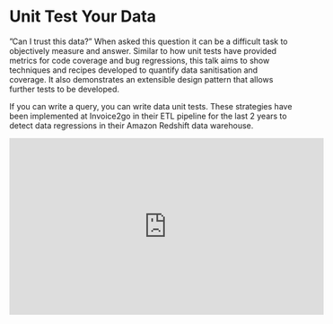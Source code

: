 # Unit Test Your Data

”Can I trust this data?” When asked this question it can be a difficult task to objectively measure and answer. Similar to how unit tests have provided metrics for code coverage and bug regressions, this talk aims to show techniques and recipes developed to quantify data sanitisation and coverage. It also demonstrates an extensible design pattern that allows further tests to be developed.

If you can write a query, you can write data unit tests. These strategies have been implemented at Invoice2go in their ETL pipeline for the last 2 years to detect data regressions in their Amazon Redshift data warehouse.


<iframe width="560" height="315" src="https://www.youtube.com/embed/dLO3kde0cHI" frameborder="0" allowfullscreen></iframe>
